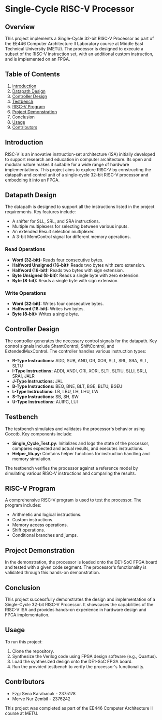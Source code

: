 # Single-Cycle RISC-V Processor

## Overview

This project implements a Single-Cycle 32-bit RISC-V Processor as part of the EE446 Computer Architecture II Laboratory course at Middle East Technical University (METU). The processor is designed to execute a subset of the RISC-V instruction set, with an additional custom instruction, and is implemented on an FPGA.

## Table of Contents

1. [Introduction](#introduction)
2. [Datapath Design](#datapath-design)
3. [Controller Design](#controller-design)
4. [Testbench](#testbench)
5. [RISC-V Program](#risc-v-program)
6. [Project Demonstration](#project-demonstration)
7. [Conclusion](#conclusion)
8. [Usage](#usage)
9. [Contributors](#contributors)

## Introduction

RISC-V is an innovative instruction-set architecture (ISA) initially developed to support research and education in computer architecture. Its open and modular nature makes it suitable for a wide range of hardware implementations. This project aims to explore RISC-V by constructing the datapath and control unit of a single-cycle 32-bit RISC-V processor and embedding it into an FPGA.

## Datapath Design

The datapath is designed to support all the instructions listed in the project requirements. Key features include:

- A shifter for SLL, SRL, and SRA instructions.
- Multiple multiplexers for selecting between various inputs.
- An extended Result selection multiplexer.
- A 3-bit MemControl signal for different memory operations.

### Read Operations

- **Word (32-bit):** Reads four consecutive bytes.
- **Halfword Unsigned (16-bit):** Reads two bytes with zero extension.
- **Halfword (16-bit):** Reads two bytes with sign extension.
- **Byte Unsigned (8-bit):** Reads a single byte with zero extension.
- **Byte (8-bit):** Reads a single byte with sign extension.

### Write Operations

- **Word (32-bit):** Writes four consecutive bytes.
- **Halfword (16-bit):** Writes two bytes.
- **Byte (8-bit):** Writes a single byte.

## Controller Design

The controller generates the necessary control signals for the datapath. Key control signals include ShamtControl, ShiftControl, and ExtendedMuxControl. The controller handles various instruction types:

- **R-Type Instructions:** ADD, SUB, AND, OR, XOR, SLL, SRL, SRA, SLT, SLTU
- **I-Type Instructions:** ADDI, ANDI, ORI, XORI, SLTI, SLTIU, SLLI, SRLI, SRAI, JALR
- **J-Type Instructions:** JAL
- **B-Type Instructions:** BEQ, BNE, BLT, BGE, BLTU, BGEU
- **L-Type Instructions:** LB, LBU, LH, LHU, LW
- **S-Type Instructions:** SB, SH, SW
- **U-Type Instructions:** AUIPC, LUI

## Testbench

The testbench simulates and validates the processor's behavior using Cocotb. Key components include:

- **Single_Cycle_Test.py:** Initializes and logs the state of the processor, compares expected and actual results, and executes instructions.
- **Helper_lib.py:** Contains helper functions for instruction handling and memory simulation.

The testbench verifies the processor against a reference model by simulating various RISC-V instructions and comparing the results.

## RISC-V Program

A comprehensive RISC-V program is used to test the processor. The program includes:

- Arithmetic and logical instructions.
- Custom instructions.
- Memory access operations.
- Shift operations.
- Conditional branches and jumps.

## Project Demonstration

In the demonstration, the processor is loaded onto the DE1-SoC FPGA board and tested with a given code segment. The processor's functionality is validated through this hands-on demonstration.

## Conclusion

This project successfully demonstrates the design and implementation of a Single-Cycle 32-bit RISC-V Processor. It showcases the capabilities of the RISC-V ISA and provides hands-on experience in hardware design and FPGA implementation.

## Usage

To run this project:

1. Clone the repository.
2. Synthesize the Verilog code using FPGA design software (e.g., Quartus).
3. Load the synthesized design onto the DE1-SoC FPGA board.
4. Run the provided testbench to verify the processor's functionality.

## Contributors

- Ezgi Sena Karabacak - 2375178
- Merve Nur Zembil - 2376242

This project was completed as part of the EE446 Computer Architecture II course at METU.

